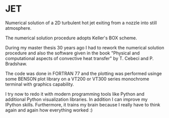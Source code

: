 # JET
Numerical solution of a 2D turbulent hot jet exiting from a nozzle into still atmosphere.

The numerical solution procedure adopts Keller's BOX scheme.

During my master thesis 30 years ago I had to rework the numerical solution procedure and also the software given in the book "Physical and computational aspects of convective heat transfer" by T. Cebeci and P. Bradshaw.

The code was done in FORTRAN 77 and the plotting was performed usinge some BENSON plot library on a VT200 or VT300 series monochrome terminal with graphics capability.

I try now to redo it with modern programming tools like Python and additional Python visualization libraries.
In addition I can improve my IPython skills.
Furthermore, it trains my brain because I really have to think again and again how everything worked :)

